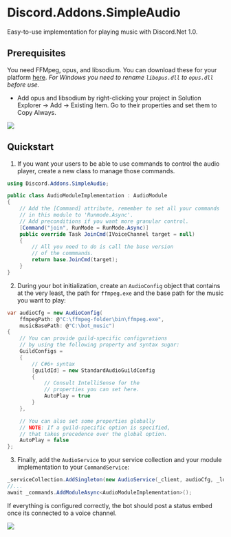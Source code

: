 ﻿# Discord.Addons.SimpleAudio
Easy-to-use implementation for playing music with Discord.Net 1.0.

## Prerequisites
You need FFMpeg, opus, and libsodium. You can download these
for your platform [here](https://dsharpplus.emzi0767.com/natives/).
*For Windows you need to rename `libopus.dll` to `opus.dll` before use.*

* Add opus and libsodium by right-clicking your project in
Solution Explorer -> Add -> Existing Item. Go to their
properties and set them to Copy Always.

![](https://i.imgur.com/vfSSKM1.png)

## Quickstart
1. If you want your users to be able to use commands to control the audio player,
create a new class to manage those commands.
```cs
using Discord.Addons.SimpleAudio;

public class AudioModuleImplementation : AudioModule
{
    // Add the [Command] attribute, remember to set all your commands
    // in this module to 'Runmode.Async'.
    // Add preconditions if you want more granular control.
    [Command("join", RunMode = RunMode.Async)]
    public override Task JoinCmd(IVoiceChannel target = null)
    {
        // All you need to do is call the base version
        // of the commmands.
        return base.JoinCmd(target);
    }
}
```

2. During your bot initialization, create an `AudioConfig` object that
contains at the very least, the path for `ffmpeg.exe` and
the base path for the music you want to play:
```cs
var audioCfg = new AudioConfig(
    ffmpegPath: @"C:\ffmpeg-folder\bin\ffmpeg.exe",
    musicBasePath: @"C:\bot_music")
{
    // You can provide guild-specific configurations
    // by using the following property and syntax sugar:
    GuildConfigs =
    {
        // C#6+ syntax
        [guildId] = new StandardAudioGuildConfig
        {
            // Consult IntelliSense for the
            // properties you can set here.
            AutoPlay = true
        }
    },

    // You can also set some properties globally
    // NOTE: If a guild-specific option is specified,
    // that takes precedence over the global option.
    AutoPlay = false
};
```

3. Finally, add the `AudioService` to your service collection and
your module implementation to your `CommandService`:
```cs
_serviceCollection.AddSingleton(new AudioService(_client, audioCfg, _logger));
//...
await _commands.AddModuleAsync<AudioModuleImplementation>();
```

If everything is configured correctly, the bot should
post a status embed once its connected to a voice channel.

![](https://i.imgur.com/MlYxZQV.png)

